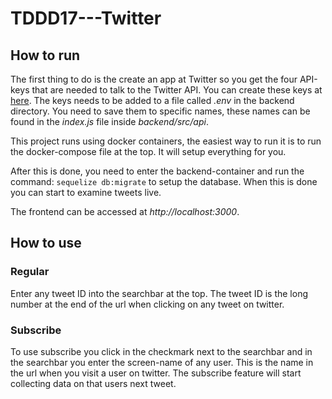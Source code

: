 # TDDD17---Twitter

## How to run

The first thing to do is the create an app at Twitter so you get the four API-keys that are needed to talk to the Twitter API. You can create these keys at [here](http://apps.twitter.com). The keys needs to be added to a file called _.env_ in the backend directory. You need to save them to specific names, these names can be found in the _index.js_ file inside _backend/src/api_.

This project runs using docker containers, the easiest way to run it is to run the docker-compose file at the top. It will setup everything for you.

After this is done, you need to enter the backend-container and run the command: `sequelize db:migrate` to setup the database. When this is done you can start to examine tweets live.

The frontend can be accessed at _http://localhost:3000_.

## How to use

### Regular

Enter any tweet ID into the searchbar at the top. The tweet ID is the long number at the end of the url when clicking on any tweet on twitter.

### Subscribe

To use subscribe you click in the checkmark next to the searchbar and in the searchbar you enter the screen-name of any user. This is the name in the url when you visit a user on twitter. The subscribe feature will start collecting data on that users next tweet.
